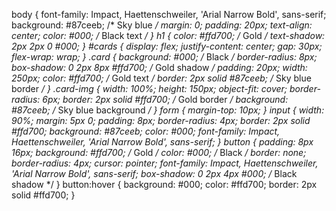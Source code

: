 body {
  font-family: Impact, Haettenschweiler, 'Arial Narrow Bold', sans-serif;
  background: #87ceeb; /* Sky blue */
  margin: 0;
  padding: 20px;
  text-align: center;
  color: #000; /* Black text */
}
h1 {
  color: #ffd700; /* Gold */
  text-shadow: 2px 2px 0 #000;
}
#cards {
  display: flex;
  justify-content: center;
  gap: 30px;
  flex-wrap: wrap;
}
.card {
  background: #000; /* Black */
  border-radius: 8px;
  box-shadow: 0 2px 8px #ffd700; /* Gold shadow */
  padding: 20px;
  width: 250px;
  color: #ffd700; /* Gold text */
  border: 2px solid #87ceeb; /* Sky blue border */
}
.card-img {
  width: 100%;
  height: 150px;
  object-fit: cover;
  border-radius: 6px;
  border: 2px solid #ffd700; /* Gold border */
  background: #87ceeb; /* Sky blue background */
}
form {
  margin-top: 10px;
}
input {
  width: 90%;
  margin: 5px 0;
  padding: 8px;
  border-radius: 4px;
  border: 2px solid #ffd700;
  background: #87ceeb;
  color: #000;
  font-family: Impact, Haettenschweiler, 'Arial Narrow Bold', sans-serif;
}
button {
  padding: 8px 16px;
  background: #ffd700; /* Gold */
  color: #000; /* Black */
  border: none;
  border-radius: 4px;
  cursor: pointer;
  font-family: Impact, Haettenschweiler, 'Arial Narrow Bold', sans-serif;
  box-shadow: 0 2px 4px #000; /* Black shadow */
}
button:hover {
  background: #000;
  color: #ffd700;
  border: 2px solid #ffd700;
}
